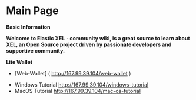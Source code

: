 # Main Page

**Basic Information**

**Welcome to Elastic XEL - community wiki, is a great source to learn about XEL, an Open Source project driven by passionate developers and supportive community.**

**Lite Wallet**
- [Web-Wallet]         ( http://167.99.39.104/web-wallet ) 
*  Windows Tutorial http://167.99.39.104/windows-tutorial
*  MacOS Tutorial    http://167.99.39.104/mac-os-tutorial



